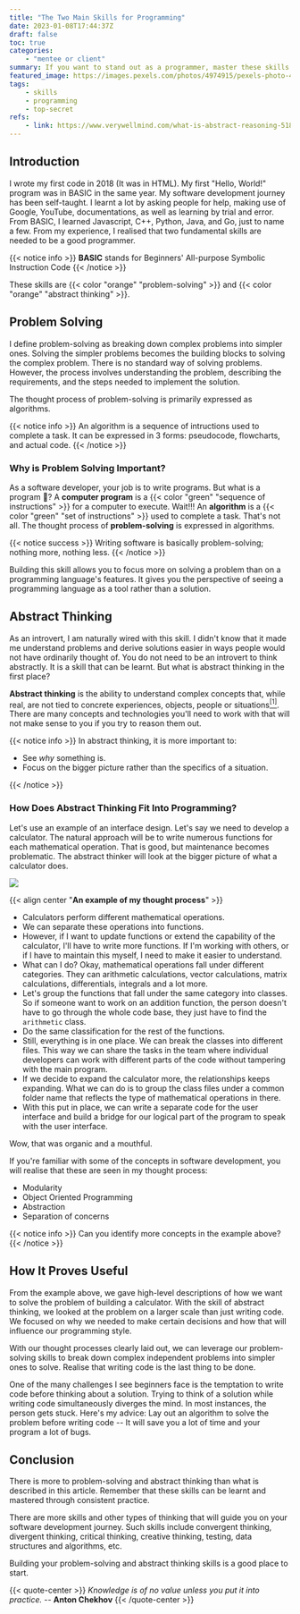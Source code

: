 ```yaml
---
title: "The Two Main Skills for Programming"
date: 2023-01-08T17:44:37Z
draft: false
toc: true
categories:
    - "mentee or client"
summary: If you want to stand out as a programmer, master these skills
featured_image: https://images.pexels.com/photos/4974915/pexels-photo-4974915.jpeg?auto=compress&cs=tinysrgb&w=1260&h=750&dpr=1
tags:
    - skills
    - programming
    - top-secret
refs:
    - link: https://www.verywellmind.com/what-is-abstract-reasoning-5181522
---
```


## Introduction

I wrote my first code in 2018 (It was in HTML). My first "Hello, World!" program was in BASIC in the same year. My software development journey has been self-taught. I learnt a lot by asking people for help, making use of Google, YouTube, documentations, as well as learning by trial and error. From BASIC, I learned Javascript, C++, Python, Java, and Go, just to name a few. From my experience, I realised that two fundamental skills are needed to be a good programmer.



{{< notice info >}}
**BASIC** stands for Beginners' All-purpose Symbolic Instruction Code
{{< /notice >}}

These skills are {{< color "orange" "problem-solving" >}} and {{< color "orange" "abstract thinking" >}}.

## Problem Solving

I define problem-solving as breaking down complex problems into simpler ones. Solving the simpler problems becomes the building blocks to solving the complex problem. There is no standard way of solving problems. However, the process involves understanding the problem, describing the requirements, and the steps needed to implement the solution.


The thought process of problem-solving is primarily expressed as algorithms.



{{< notice info >}}
An algorithm is a sequence of intructions used to complete a task. It can be expressed in 3 forms: pseudocode, flowcharts, and actual code.
{{< /notice >}}

### Why is Problem Solving Important?

As a software developer, your job is to write programs. But what is a program :thinking:? A **computer program** is a {{< color "green" "sequence of instructions" >}} for a computer to execute. Wait!!! An **algorithm** is a {{< color "green" "set of instructions" >}} used to complete a task. That's not all. The thought process of **problem-solving** is expressed in algorithms.

{{< notice success >}}
Writing software is basically problem-solving; nothing more, nothing less.
{{< /notice >}}

Building this skill allows you to focus more on solving a problem than on a programming language's features. It gives you the perspective of seeing a programming language as a tool rather than a solution.

## Abstract Thinking

As an introvert, I am naturally wired with this skill. I didn't know that it made me understand problems and derive solutions easier in ways people would not have ordinarily thought of. You do not need to be an introvert to think abstractly. It is a skill that can be learnt. But what is abstract thinking in the first place?

**Abstract thinking** is the ability to understand complex concepts that, while real, are not tied to concrete experiences, objects, people or situations[$^{[1]}$](https://www.verywellmind.com/what-is-abstract-reasoning-5181522). There are many concepts and technologies you'll need to work with that will not make sense to you if you try to reason them out.

{{< notice info >}}
In abstract thinking, it is more important to:

- See *why* something is.
- Focus on the bigger picture rather than the specifics of a situation.

{{< /notice >}}

### How Does Abstract Thinking Fit Into Programming?

Let's use an example of an interface design. Let's say we need to develop a calculator. The natural approach will be to write numerous functions for each mathematical operation. That is good, but maintenance becomes problematic. The abstract thinker will look at the bigger picture of what a calculator does.

![](https://images.pexels.com/photos/8371719/pexels-photo-8371719.jpeg?auto=compress&cs=tinysrgb&w=1260&h=750&dpr=1)

{{< align center "**An example of my thought process**" >}}

- Calculators perform different mathematical operations.
- We can separate these operations into functions.
- However, if I want to update functions or extend the capability of the calculator, I'll have to write more functions. If I'm working with others, or if I have to maintain this myself, I need to make it easier to understand.
- What can I do? Okay, mathematical operations fall under different categories. They can arithmetic calculations, vector calculations, matrix calculations, differentials, integrals and a lot more.
- Let's group the functions that fall under the same category into classes. So if someone want to work on an addition function, the person doesn't have to go through the whole code base, they just have to find the `arithmetic` class.
- Do the same classification for the rest of the functions.
- Still, everything is in one place. We can break the classes into different files. This way we can share the tasks in the team where individual developers can work with different parts of the code without tampering with the main program.
- If we decide to expand the calculator more, the relationships keeps expanding. What we can do is to group the class files under a common folder name that reflects the type of mathematical operations in there.
- With this put in place, we can write a separate code for the user interface and build a bridge for our logical part of the program to speak with the user interface.

Wow, that was organic and a mouthful.

If you're familiar with some of the concepts in software development, you will realise that these are seen in my thought process:

- Modularity
- Object Oriented Programming
- Abstraction
- Separation of concerns

{{< notice info >}}
Can you identify more concepts in the example above?
{{< /notice >}}

## How It Proves Useful

From the example above, we gave high-level descriptions of how we want to solve the problem of building a calculator. With the skill of abstract thinking, we looked at the problem on a larger scale than just writing code. We focused on why we needed to make certain decisions and how that will influence our programming style.


With our thought processes clearly laid out, we can leverage our problem-solving skills to break down complex independent problems into simpler ones to solve. Realise that writing code is the last thing to be done.


One of the many challenges I see beginners face is the temptation to write code before thinking about a solution. Trying to think of a solution while writing code simultaneously diverges the mind. In most instances, the person gets stuck. Here's my advice: Lay out an algorithm to solve the problem before writing code -- It will save you a lot of time and your program a lot of bugs.

## Conclusion

There is more to problem-solving and abstract thinking than what is described in this article. Remember that these skills can be learnt and mastered through consistent practice.


There are more skills and other types of thinking that will guide you on your software development journey. Such skills include convergent thinking, divergent thinking, critical thinking, creative thinking, testing, data structures and algorithms, etc.


Building your problem-solving and abstract thinking skills is a good place to start.

{{< quote-center >}}
*Knowledge is of no value unless you put it into practice.* -- **Anton Chekhov**
{{< /quote-center >}}
